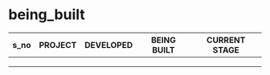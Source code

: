 # being_built


|s_no   |  PROJECT |  DEVELOPED |  BEING BUILT | CURRENT STAGE  |
|---|---|---|---|---|
|   |   |   |   |   |
|   |   |   |   |   |
|   |   |   |   |   |
